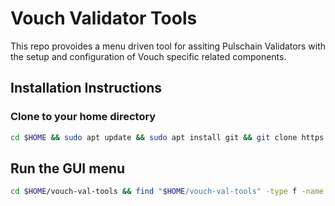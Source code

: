 # Vouch Validator Tools

This repo provoides a menu driven tool for assiting Pulschain Validators with the setup and configuration of Vouch specific related components.

## Installation Instructions

### Clone to your home directory
```sh
cd $HOME && sudo apt update && sudo apt install git && git clone https://github.com/Vouchrun/vouch-val-tools.git
```

## Run the GUI menu
```sh 
cd $HOME/vouch-val-tools && find "$HOME/vouch-val-tools" -type f -name "*.sh" -exec chmod +x {} \; && ./vouch-menu.sh
```



